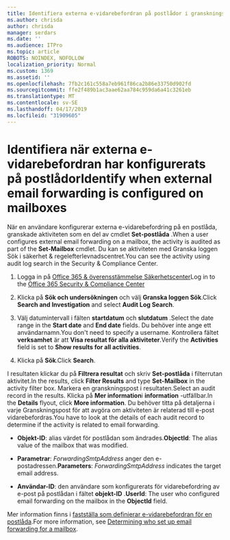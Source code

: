 ```yaml
---
title: Identifiera externa e-vidarebefordran på postlådor i granskningsloggar
ms.author: chrisda
author: chrisda
manager: serdars
ms.date: ''
ms.audience: ITPro
ms.topic: article
ROBOTS: NOINDEX, NOFOLLOW
localization_priority: Normal
ms.custom: 1369
ms.assetid: ''
ms.openlocfilehash: 7fb2c161c558a7eb961f86ca2b86e33750d902fd
ms.sourcegitcommit: ffe2f489b1ac3aae62aa784c959da6a41c3261eb
ms.translationtype: MT
ms.contentlocale: sv-SE
ms.lasthandoff: 04/17/2019
ms.locfileid: "31909605"
---
```

# <a name="identify-when-external-email-forwarding-is-configured-on-mailboxes"></a><span data-ttu-id="92a49-102">Identifiera när externa e-vidarebefordran har konfigurerats på postlådor</span><span class="sxs-lookup"><span data-stu-id="92a49-102">Identify when external email forwarding is configured on mailboxes</span></span>

<span data-ttu-id="92a49-103">När en användare konfigurerar externa e-vidarebefordring på en postlåda, granskade aktiviteten som en del av cmdlet **Set-postlåda** .</span><span class="sxs-lookup"><span data-stu-id="92a49-103">When a user configures external email forwarding on a mailbox, the activity is audited as part of the **Set-Mailbox** cmdlet.</span></span> <span data-ttu-id="92a49-104">Du kan se aktiviteten med Granska loggen Sök i säkerhet & regelefterlevnadscentret.</span><span class="sxs-lookup"><span data-stu-id="92a49-104">You can see the activity using audit log search in the Security & Compliance Center.</span></span>

1. <span data-ttu-id="92a49-105">Logga in på [Office 365 & överensstämmelse Säkerhetscenter](https://protection.office.com/)</span><span class="sxs-lookup"><span data-stu-id="92a49-105">Log in to the [Office 365 Security & Compliance Center](https://protection.office.com/)</span></span>

2. <span data-ttu-id="92a49-106">Klicka på **Sök och undersökningen** och välj **Granska loggen Sök**.</span><span class="sxs-lookup"><span data-stu-id="92a49-106">Click **Search and Investigation** and select **Audit Log Search**.</span></span>

3. <span data-ttu-id="92a49-107">Välj datumintervall i fälten **startdatum** och **slutdatum** .</span><span class="sxs-lookup"><span data-stu-id="92a49-107">Select the date range in the **Start date** and **End date** fields.</span></span> <span data-ttu-id="92a49-108">Du behöver inte ange ett användarnamn.</span><span class="sxs-lookup"><span data-stu-id="92a49-108">You don't need to specify a username.</span></span> <span data-ttu-id="92a49-109">Kontrollera fältet **verksamhet** är att **Visa resultat för alla aktiviteter**.</span><span class="sxs-lookup"><span data-stu-id="92a49-109">Verify the **Activities** field is set to **Show results for all activities**.</span></span>

4. <span data-ttu-id="92a49-110">Klicka på **Sök**.</span><span class="sxs-lookup"><span data-stu-id="92a49-110">Click **Search**.</span></span>

<span data-ttu-id="92a49-111">I resultaten klickar du på **Filtrera resultat** och skriv **Set-postlåda** i filterrutan aktivitet.</span><span class="sxs-lookup"><span data-stu-id="92a49-111">In the results, click **Filter Results** and type **Set-Mailbox** in the activity filter box.</span></span> <span data-ttu-id="92a49-112">Markera en granskningspost i resultaten.</span><span class="sxs-lookup"><span data-stu-id="92a49-112">Select an audit record in the results.</span></span> <span data-ttu-id="92a49-113">Klicka på **Mer information**i **information** -utfällbar.</span><span class="sxs-lookup"><span data-stu-id="92a49-113">In the **Details** flyout, click **More information**.</span></span> <span data-ttu-id="92a49-114">Du behöver titta på detaljerna i varje Granskningspost för att avgöra om aktiviteten är relaterad till e-post vidarebefordras.</span><span class="sxs-lookup"><span data-stu-id="92a49-114">You have to look at the details of each audit record to determine if the activity is related to email forwarding.</span></span>

- <span data-ttu-id="92a49-115">**Objekt-ID**: alias värdet för postlådan som ändrades.</span><span class="sxs-lookup"><span data-stu-id="92a49-115">**ObjectId**: The alias value of the mailbox that was modified.</span></span>

- <span data-ttu-id="92a49-116">**Parametrar**: _ForwardingSmtpAddress_ anger den e-postadressen.</span><span class="sxs-lookup"><span data-stu-id="92a49-116">**Parameters**: _ForwardingSmtpAddress_ indicates the target email address.</span></span>

- <span data-ttu-id="92a49-117">**Användar-ID**: den användare som konfigurerats för vidarebefordring av e-post på postlådan i fältet **objekt-ID** .</span><span class="sxs-lookup"><span data-stu-id="92a49-117">**UserId**: The user who configured email forwarding on the mailbox in the **ObjectId** field.</span></span>

<span data-ttu-id="92a49-118">Mer information finns i [fastställa som definierar e-vidarebefordran för en postlåda](https://docs.microsoft.com/office365/securitycompliance/auditing-troubleshooting-scenarios#determining-who-set-up-email-forwarding-for-a-mailbox).</span><span class="sxs-lookup"><span data-stu-id="92a49-118">For more information, see [Determining who set up email forwarding for a mailbox](https://docs.microsoft.com/office365/securitycompliance/auditing-troubleshooting-scenarios#determining-who-set-up-email-forwarding-for-a-mailbox).</span></span>
